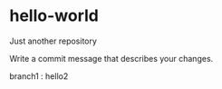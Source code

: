 # hello-world
Just another repository

Write a commit message that describes your changes.

branch1 : hello2
